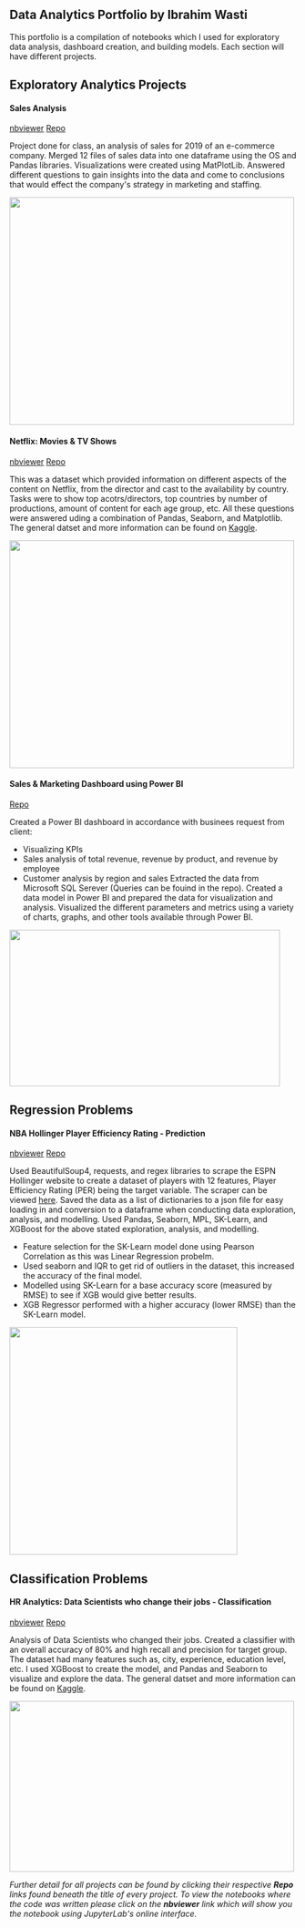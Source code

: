## Data Analytics Portfolio by Ibrahim Wasti

This portfolio is a compilation of notebooks which I used for exploratory data analysis, dashboard creation, and building models. Each section will have different projects.

## Exploratory Analytics Projects

#### Sales Analysis 
[nbviewer](https://nbviewer.jupyter.org/github/Ibrahim-Wasti/Sales-Data-Analysis/blob/main/Sales_Analysis.ipynb)  [Repo](https://github.com/Ibrahim-Wasti/Sales-Data-Analysis)

Project done for class, an analysis of sales for 2019 of an e-commerce company. Merged 12 files of sales data into one dataframe using the OS and Pandas libraries. Visualizations were created using MatPlotLib. Answered different questions to gain insights into the data and come to conclusions that would effect the company's strategy in marketing and staffing.

<p><img src="https://github.com/Ibrahim-Wasti/Ibrahim_Wasti_Portfolio/blob/main/images/SalesAnalysis.png" width="500" height="400" /></p>

#### Netflix: Movies & TV Shows 
[nbviewer](https://nbviewer.jupyter.org/github/Ibrahim-Wasti/Netflix-Movies-and-TV-Shows-EDA/blob/main/Netflix%20TV%20Shows%20%26%20Movies%20EDA.ipynb) [Repo](https://github.com/Ibrahim-Wasti/Netflix-Movies-and-TV-Shows-EDA)

This was a dataset which provided information on different aspects of the content on Netflix, from the director and cast to the availability by country. Tasks were to show top acotrs/directors, top countries by number of productions, amount of content for each age group, etc. All these questions were answered uding a combination of Pandas, Seaborn, and Matplotlib. The general datset and more information can be found on [Kaggle](https://www.kaggle.com/shivamb/netflix-shows).

<p><img src="https://github.com/Ibrahim-Wasti/Ibrahim_Wasti_Portfolio/blob/main/images/NEtflix-g.png" width="500" height="400" /></p>

#### Sales & Marketing Dashboard using Power BI
[Repo](https://github.com/Ibrahim-Wasti/Dashboard-with-PowerBI)

Created a Power BI dashboard in accordance with businees request from client:
- Visualizing KPIs
- Sales analysis of total revenue, revenue by product, and revenue by employee
- Customer analysis by region and sales
Extracted the data from Microsoft SQL Serever (Queries can be fouind in the repo). Created a data model in Power BI and prepared the data for visualization and analysis. Visualized the different parameters and metrics using a variety of charts, graphs, and other tools available through Power BI.

<p><img src="https://github.com/Ibrahim-Wasti/Ibrahim_Wasti_Portfolio/blob/main/images/Dashboad.PNG" width="475" height=275" /></p>

## Regression Problems

#### NBA Hollinger Player Efficiency Rating - Prediction
[nbviewer](https://nbviewer.jupyter.org/github/Ibrahim-Wasti/NBA-Hollinger-Player-Efficiency-Rating/blob/main/Exploratory%20Analysis%20and%20Modeling.ipynb)  [Repo](https://github.com/Ibrahim-Wasti/NBA-Hollinger-Player-Efficiency-Rating)

Used BeautifulSoup4, requests, and regex libraries to scrape the ESPN Hollinger website to create a dataset of players with 12 features, Player Efficiency Rating (PER) being the target variable. The scraper can be viewed [here](https://nbviewer.jupyter.org/github/Ibrahim-Wasti/NBA-Hollinger-Player-Efficiency-Rating/blob/main/NBA%20Player%20Stats%20Scraper.ipynb). Saved the data as a list of dictionaries to a json file for easy loading in and conversion to a dataframe when conducting data exploration, analysis, and modelling. Used Pandas, Seaborn, MPL, SK-Learn, and XGBoost for the above stated exploration, analysis, and modelling.

- Feature selection for the SK-Learn model done using Pearson Correlation as this was Linear Regression probelm.
- Used seaborn and IQR to get rid of outliers in the dataset, this increased the accuracy of the final model.
- Modelled using SK-Learn for a base accuracy score (measured by RMSE) to see if XGB would give better results.
- XGB Regressor performed with a higher accuracy (lower RMSE) than the SK-Learn model.

<p><img src="https://github.com/Ibrahim-Wasti/Ibrahim_Wasti_Portfolio/blob/main/images/NBA_PER_PC.png" width="400" height="400" /></p>

## Classification Problems

#### HR Analytics: Data Scientists who change their jobs - Classification
[nbviewer](https://nbviewer.jupyter.org/github/Ibrahim-Wasti/DataScience-HR-Analytics/blob/main/Data%20Science%20HR%20Analytics%20EDA.ipynb)  [Repo](https://github.com/Ibrahim-Wasti/DataScience-HR-Analytics)

Analysis of Data Scientists who changed their jobs. Created a classifier with an overall accuracy of 80% and high recall and precision for target group. The dataset had many features such as, city, experience, education level, etc. I used XGBoost to create the model, and Pandas and Seaborn to visualize and explore the data.  The general datset and more information can be found on [Kaggle](https://www.kaggle.com/arashnic/hr-analytics-job-change-of-data-scientists). 

<p><img src="https://github.com/Ibrahim-Wasti/Ibrahim_Wasti_Portfolio/blob/main/images/HR-Analytics-cm.png" width="500" height="300" /></p>

_Further detail for all projects can be found by clicking their respective **Repo** links found beneath the title of every project. To view the notebooks where the code was written please click on the **nbviewer** link which will show you the notebook using JupyterLab's online interface._ 
